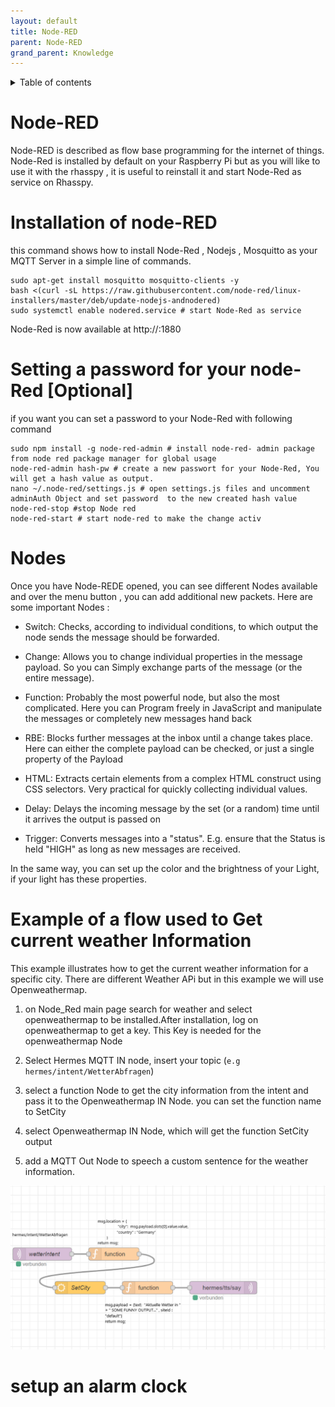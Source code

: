 ```yaml
---
layout: default
title: Node-RED
parent: Node-RED
grand_parent: Knowledge
---
```


<details close markdown="block">
  <summary>
    Table of contents
  </summary>
  {: .text-delta }
1. TOC
{:toc}
</details>

# Node-RED

Node-RED is described as flow base programming for the internet of things. Node-Red  is installed by default on your Raspberry Pi but as you will like to use it with the rhasspy , it is  useful to reinstall it and start Node-Red as service on Rhasspy.

# Installation of node-RED

this command shows how to install Node-Red , Nodejs , Mosquitto as your MQTT Server in a simple line of commands.

```
sudo apt-get install mosquitto mosquitto-clients -y
bash <(curl -sL https://raw.githubusercontent.com/node-red/linux-installers/master/deb/update-nodejs-andnodered)
sudo systemctl enable nodered.service # start Node-Red as service

```
Node-Red is now available at http://<hostname>:1880 

# Setting a password for your node-Red [Optional]

if you want you can set a password  to your Node-Red  with following command 
```
sudo npm install -g node-red-admin # install node-red- admin package from node red package manager for global usage
node-red-admin hash-pw # create a new passwort for your Node-Red, You will get a hash value as output.
nano ~/.node-red/settings.js # open settings.js files and uncomment adminAuth Object and set password  to the new created hash value 
node-red-stop #stop Node red
node-red-start # start node-red to make the change activ

```
# Nodes

Once you have Node-REDE opened, you can see different Nodes available and over the menu button , you can add additional new packets.
Here are some important Nodes : 

- Switch: Checks, according to individual conditions, to which output the node sends the message
should be forwarded.

- Change: Allows you to change individual properties in the message payload. So you can
Simply exchange parts of the message (or the entire message).
- Function: Probably the most powerful node, but also the most complicated. Here you can
Program freely in JavaScript and manipulate the messages or completely new messages
hand back
- RBE: Blocks further messages at the inbox until a change takes place. Here can
either the complete payload can be checked, or just a single property of the
Payload
- HTML: Extracts certain elements from a complex HTML construct using CSS selectors. Very practical for quickly collecting individual values.
- Delay: Delays the incoming message by the set (or a random) time until it arrives
the output is passed on
- Trigger: Converts messages into a "status". E.g. ensure that the
Status is held "HIGH" as long as new messages are received.

In the same way, you can set up the color and the brightness of your Light, if your light has these  properties.

# Example of a flow used to Get current weather Information

This example illustrates how  to get the current weather information for a specific city. 
There are different Weather APi but in this example we will use Openweathermap.
1. on Node_Red main page search for weather  and select openweathermap to be installed.After installation, log on openweathermap to  get a key. This Key is needed for the openweathermap  Node

2. Select Hermes MQTT IN node, insert your topic (`e.g hermes/intent/WetterAbfragen`) 
3. select a function Node to get the city information from the intent and pass it to the Openweathermap IN Node. you can set the function name to SetCity
4. select Openweathermap IN Node, which will get the function SetCity output
5. add a MQTT Out Node to speech a custom sentence for the weather information.

![setup light with Node_Red](../../assets/weather_info.png)


# setup an alarm clock
